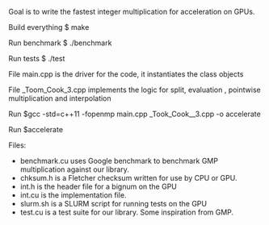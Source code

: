 Goal is to write the fastest integer multiplication for acceleration on GPUs.

Build everything
$ make

Run benchmark
$ ./benchmark

Run tests
$ ./test

File main.cpp is the driver for the code, it instantiates the class objects

File _Toom_Cook_3.cpp implements the logic for split, evaluation , pointwise multiplication and interpolation

Run $gcc -std=c++11 -fopenmp main.cpp _Took_Cook__3.cpp -o accelerate

Run $accelerate

Files:
* benchmark.cu uses Google benchmark to benchmark GMP multiplication against our library.
* chksum.h is a Fletcher checksum written for use by CPU or GPU.
* int.h is the header file for a bignum on the GPU
* int.cu is the implementation file.
* slurm.sh is a SLURM script for running tests on the GPU
* test.cu is a test suite for our library. Some inspiration from GMP.
